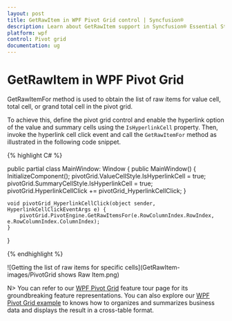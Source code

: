 ```yaml
---
layout: post
title: GetRawItem in WPF Pivot Grid control | Syncfusion®
description: Learn about GetRawItem support in Syncfusion® Essential Studio® WPF Pivot Grid control, its elements and more.
platform: wpf
control: Pivot grid
documentation: ug
---
```


# GetRawItem in WPF Pivot Grid

GetRawItemFor method is used to obtain the list of raw items for value cell, total cell, or grand total cell in the pivot grid.

To achieve this, define the pivot grid control and enable the hyperlink option of the value and summary cells using the `IsHyperlinkCell` property. Then, invoke the hyperlink cell click event and call the `GetRawItemFor` method as illustrated in the following code snippet.

{% highlight C# %}

public partial class MainWindow: Window {
    public MainWindow() {
        InitializeComponent();
        pivotGrid.ValueCellStyle.IsHyperlinkCell = true;
        pivotGrid.SummaryCellStyle.IsHyperlinkCell = true;
        pivotGrid.HyperlinkCellClick += pivotGrid_HyperlinkCellClick;
    }

    void pivotGrid_HyperlinkCellClick(object sender, HyperlinkCellClickEventArgs e) {
        pivotGrid.PivotEngine.GetRawItemsFor(e.RowColumnIndex.RowIndex, e.RowColumnIndex.ColumnIndex);
    }
}

{% endhighlight %}

![Getting the list of raw items for specific cells](GetRawItem-images/PivotGrid shows Raw Item.png)

N> You can refer to our [WPF Pivot Grid](https://www.syncfusion.com/wpf-controls/pivot-grid) feature tour page for its groundbreaking feature representations. You can also explore our [WPF Pivot Grid example](https://github.com/syncfusion/wpf-demos) to knows how to organizes and summarizes business data and displays the result in a cross-table format.
